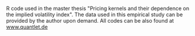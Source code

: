 R code used in the master thesis "Pricing kernels and their dependence on the implied volatility index".
The data used in this empirical study can be provided by the author upon demand. All codes can be also found at www.quantlet.de
